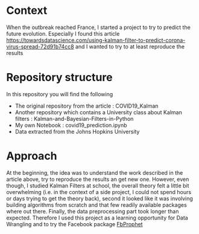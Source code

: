 # Context
When the outbreak reached France, I started a project to try to predict the future evolution. Especially I found this article https://towardsdatascience.com/using-kalman-filter-to-predict-corona-virus-spread-72d91b74cc8 and I wanted to try to at least reproduce the results

# Repository structure
In this repository you will find the following 
* The original repository from the article : COVID19_Kalman
* Another repository which contains a University class about Kalman filters : Kalman-and-Bayesian-Filters-in-Python
* My own Notebook : covid19_prediction.ipynb
* Data extracted from the Johns Hopkins University

# Approach
At the beginning, the idea was to understand the work described in the article above, try to reproduce the results an get new one. However, even though, I studied Kalman Filters at school, the overall theory felt a little bit overwhelming (i.e. in the context of a side project, I could not spend hours or days trying to get the theory back), second it looked like it was involving building algorithms from scratch and that few readily available packages where out there. Finally, the data preprocessing part took longer than expected. Therefore I used this project as a learning opportunity for Data Wrangling and to try the Facebook package <a href="https://facebook.github.io/prophet/docs/quick_start.html">FbProphet</a>


